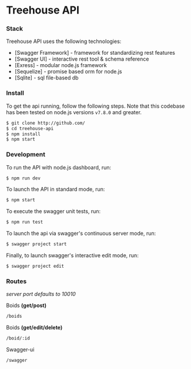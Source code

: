 # Treehouse API

### Stack

Treehouse API uses the following technologies:
* [Swagger Framework] - framework for standardizing rest features
* [Swagger UI] - interactive rest tool & schema reference
* [Exress] - modular node.js framework
* [Sequelize] - promise based orm for node.js
* [Sqlite] - sql file-based db

### Install
To get the api running, follow the following steps.  Note that this codebase has been tested on node.js versions `v7.8.0` and greater.
```sh
$ git clone http://github.com/
$ cd treehouse-api
$ npm install
$ npm start
```

### Development
To run the API with node.js dashboard, run:
```sh
$ npm run dev
```
To launch the API in standard mode, run:
```sh
$ npm start
```
To execute the swagger unit tests, run:
```sh
$ npm run test
```
To launch the api via swagger's continuous server mode, run:
```sh
$ swagger project start
```
Finally, to launch swagger's interactive edit mode, run:
```sh
$ swagger project edit
```

### Routes
*server port defaults to 10010*

Boids **(get/post)**
```sh
/boids
```
Boids **(get/edit/delete)**
```sh
/boid/:id
```
Swagger-ui
```sh
/swagger
```
